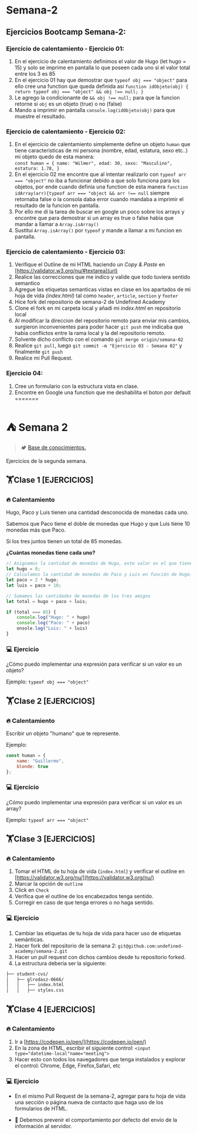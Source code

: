# Semana-2

## Ejercicios Bootcamp Semana-2:

### Ejercicio de calentamiento - Ejercicio 01:

1) En el ejercicio de calentamiento definimos el valor de Hugo (let hugo = 15) y solo se imprime en pantalla lo que poseen cada uno si el valor total entre los 3 es 85
2) En el ejercicio 01 hay que demostrar que `typeof obj === "object"` para ello cree una function que queda definida asi `function idObjeto(obj) {
    return typeof obj === "object" && obj !== null;
}`
3) Le agrego la condicionante de `&& obj !== null;` para que la funcion retorne si `obj` es un objeto (true) o no (false)
4) Mando a imprimir en pantalla `console.log(idObjeto(obj)` para que muestre el resultado.

### Ejercicio de calentamiento - Ejercicio 02:

1) En el ejercicio de calentamiento simplemente define un objeto `human` que tiene caracteristicas de mi persona (nombre, edad, estatura, sexo etc..) mi objeto quedo de esta manera:  
`const human = {
    name: "Wilmer",
    edad: 30,
    sexo: "Masculino",
    estatura: 1.78,
}` 
2) En el ejercicio 02 me encontre que al intentar realizarlo con `typeof arr === "object"` no iba a funcionar debido a que solo funciona para los objetos, por ende cuando definia una function de esta manera `function idArray(arr){typeof arr === "object && arr !== null` siempre retornaba false o la consola daba error cuando mandaba a imprimir el resultado de la funcion en pantalla.
3) Por ello me di la tarea de buscar en google un poco sobre los arrays y encontre que para demostrar si un array es true o false habia que mandar a llamar a `Array.isArray()`
4) Sustitui `Array.isArray()` por `typeof` y mande a llamar a mi funcion en pantalla.

### Ejercicio de calentamiento - Ejercicio 03:

1) Verifique el Outline de mi HTML haciendo un _Copy & Paste_ en [https://validator.w3.org/nu/#textarea](url) 
2) Realice las correcciones que me indico y valide que todo tuviera sentido semantico
3) Agregue las etiquetas semanticas vistas en clase en los apartados de mi hoja de vida _(index.html)_ tal como `header`, `article`, `section` y `footer`
4) Hice fork del repositorio de semana-2 de Undefined Academy
5) Clone el fork en mi carpeta local y añadi mi _index.html_ en repositorio local
6) Al modificar la direccion del repositorio remoto para enviar mis cambios, surgieron inconvenientes para poder hacer `git push` me indicaba que habia conflictos entre la rama local y la del repositorio remoto.
7) Solvente dicho conflicto con el comando `git merge origin/semana-02`
8) Realice `git pull`, luego `git commit -m "Ejercicio 03 - Semana 02"` y finalmente `git push`
9) Realice mi Pull Request.

### Ejercicio 04:

1) Cree un formulario con la estructura vista en clase.
2) Encontre en Google una function que me deshabilita el boton por default
=======
# ⛺ Semana 2

> 🏕️ [Base de conocimientos.](https://undefinedshell.notion.site/Semana-2-c178367ef97549049ffb313d7b098b59)

Ejercicios de la segunda semana.

## 🏋Clase 1 [EJERCICIOS]

### 🔥 Calentamiento

Hugo, Paco y Luis tienen una cantidad desconocida de monedas cada uno.

Sabemos que Paco tiene el doble de monedas que Hugo y que Luis tiene 10 monedas más que Paco.

Si los tres juntos tienen un total de 85 monedas.

**¿Cuántas monedas tiene cada uno?**

```javascript
// Asignamos la cantidad de monedas de Hugo, este valor es el que tienes que resolver. 
let hugo = 0;
// Calculamos la cantidad de monedas de Paco y Luis en función de Hugo.
let paco = 2 * hugo;
let luis = paco + 10;

// Sumamos las cantidades de monedas de los tres amigos 
let total = hugo + paco + luis;

if (total === 85) {
    console.log("Hugo: " + hugo)
    console.log("Paco: " + paco)
    onsole.log("Luis: " + luis)
}
```

### 💻 Ejercicio

¿Cómo puedo implementar una expresión para verificar si un valor es un objeto?

Ejemplo: `typeof obj === "object"`

## 🏋Clase 2 [EJERCICIOS]

### 🔥 Calentamiento

Escribir un objeto "humano" que te represente.

Ejemplo:

```javascript
const human = {
    name: "Guillermo",
    blonde: true
};
```

### 💻 Ejercicio

¿Cómo puedo implementar una expresión para verificar si un valor es un array?

Ejemplo: `typeof arr === "object"`


## 🏋Clase 3 [EJERCICIOS]

### 🔥 Calentamiento

1. Tomar el HTML de tu hoja de vida (`index.html`) y verificar el outline en [https://validator.w3.org/nu/](https://validator.w3.org/nu/)
2. Marcar la opción de `outline`
3. Click en `Check`
4. Verifica que el outline de los encabezados tenga sentido.
5. Corregir en caso de que tenga errores o no haga sentido.

### 💻 Ejercicio

1. Cambiar las etiquetas de tu hoja de vida para hacer uso de etiquetas semánticas.
2. Hacer fork del repositorio de la semana 2: `git@github.com:undefined-academy/semana-2.git`
3. Hacer un pull request con dichos cambios desde tu repositorio forked.
4. La estructura debería ser la siguiente:

```markdown
├── student-cvs/
│   ├── glrodasz-0666/
│   │   ├── index.html
│   │   ├── styles.css
```

## 🏋Clase 4 [EJERCICIOS]

### 🔥 Calentamiento

1. Ir a [https://codepen.io/pen/](https://codepen.io/pen/)
2. En la zona de HTML, escribir el siguiente control: `<input type="datetime-local"name="meeting">`
3. Hacer esto con todos los navegadores que tenga instalados y explorar el control: Chrome, Edge, Firefox,Safari, etc

### 💻 Ejercicio

- En el mismo Pull Request de la semana-2, agregar para tu hoja de vida una sección o página nueva de contacto que haga uso de los formularios de HTML.

- 🍎  Debemos prevenir el comportamiento por defecto del envío de la información al servidor.
